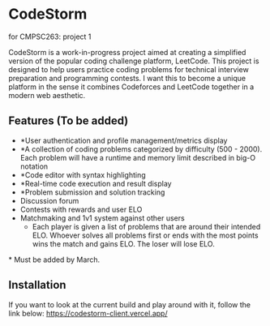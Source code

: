 # CodeStorm

for CMPSC263: project 1

CodeStorm is a work-in-progress project aimed at creating a simplified version of the popular coding challenge platform, LeetCode. This project is designed to help users practice coding problems for technical interview preparation and programming contests. I want this to become a unique platform in the sense it combines Codeforces and LeetCode together in a modern web aesthetic.

## Features (To be added)

- \*User authentication and profile management/metrics display
- \*A collection of coding problems categorized by difficulty (500 - 2000). Each problem will have a runtime and memory limit described in big-O notation
- \*Code editor with syntax highlighting
- \*Real-time code execution and result display
- \*Problem submission and solution tracking
- Discussion forum
- Contests with rewards and user ELO
- Matchmaking and 1v1 system against other users
  - Each player is given a list of problems that are around their intended ELO. Whoever solves all problems first or ends with the most points wins the match and gains ELO. The loser will lose ELO.

\* Must be added by March.

## Installation

If you want to look at the current build and play around with it, follow the link below:
https://codestorm-client.vercel.app/
